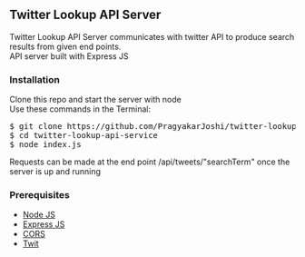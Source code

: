 <h2>Twitter Lookup API Server</h2>
<p>Twitter Lookup API Server communicates with twitter API to produce search results from given end points.
<br>
API server built with Express JS</p>
<h3>Installation</h3>
Clone this repo and start the server with node
<br>
Use these commands in the Terminal:
<br>
<pre>
$ git clone https://github.com/PragyakarJoshi/twitter-lookup-api-service.git
$ cd twitter-lookup-api-service
$ node index.js
</pre>
Requests can be made at the end point /api/tweets/"searchTerm" once the server is up and running
<h3>Prerequisites</h3>
<ul>
 <li><a href="https://github.com/nodejs/node">Node JS</a></li>
 <li><a href="https://github.com/expressjs/express">Express JS</a></li> 
 <li><a href="https://github.com/expressjs/cors">CORS</a></li>
 <li><a href="https://www.npmjs.com/package/twit">Twit</a></li>
</ul>
